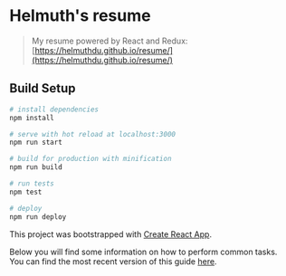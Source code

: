 # Helmuth's resume

> My resume powered by React and Redux: [https://helmuthdu.github.io/resume/](https://helmuthdu.github.io/resume/)

## Build Setup

``` bash
# install dependencies
npm install

# serve with hot reload at localhost:3000
npm run start

# build for production with minification
npm run build

# run tests
npm test

# deploy
npm run deploy
```

This project was bootstrapped with [Create React App](https://github.com/facebookincubator/create-react-app).

Below you will find some information on how to perform common tasks.<br>
You can find the most recent version of this guide [here](https://github.com/facebookincubator/create-react-app/blob/master/packages/react-scripts/template/README.md).
